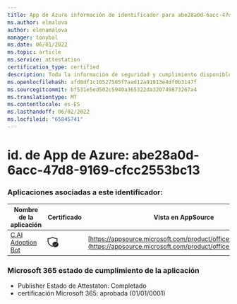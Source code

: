 ```yaml
---
title: App de Azure información de identificador para abe28a0d-6acc-47d8-9169-cfcc2553bc13
ms.author: elmalova
author: elenamalova
manager: tonybal
ms.date: 06/01/2022
ms.topic: article
ms.service: attestation
certification_type: certified
description: Toda la información de seguridad y cumplimiento disponible para abe28a0d-6acc-47d8-9169-cfcc2553bc13.
ms.openlocfilehash: afd8df1c10527585f7aad12a91913e4df0b3147f
ms.sourcegitcommit: bf531e5ed502c5940a365322da320749873267a4
ms.translationtype: MT
ms.contentlocale: es-ES
ms.lasthandoff: 06/02/2022
ms.locfileid: "65845741"
---
```

# <a name="azure-app-id-abe28a0d-6acc-47d8-9169-cfcc2553bc13"></a>id. de App de Azure: abe28a0d-6acc-47d8-9169-cfcc2553bc13


### <a name="apps-associated-with-this-id"></a>Aplicaciones asociadas a este identificador:
| **Nombre de la aplicación** | **Certificado** | **Vista en AppSource** |
|--------------|---------------|-----------------------|
| [C.AI Adoption Bot](../forward/WA200002633.md) | <img alt="Certified application badge" src="../media/certified-badge.png" height="25" width="25" /> | [https://appsource.microsoft.com/product/office/WA200002633](https://appsource.microsoft.com/product/office/WA200002633) |

### <a name="microsoft-365-app-compliance-status"></a>Microsoft 365 estado de cumplimiento de la aplicación
- Publisher Estado de Attestaton: Completado
- certificación Microsoft 365: aprobada (01/01/0001)

